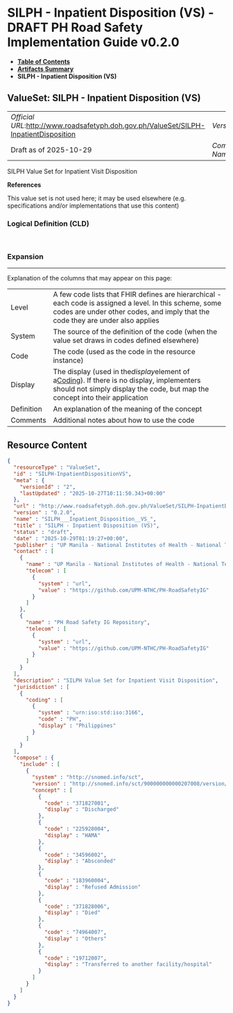 # SILPH - Inpatient Disposition (VS) - DRAFT PH Road Safety Implementation Guide v0.2.0

* [**Table of Contents**](toc.md)
* [**Artifacts Summary**](artifacts.md)
* **SILPH - Inpatient Disposition (VS)**

## ValueSet: SILPH - Inpatient Disposition (VS) 

| | |
| :--- | :--- |
| *Official URL*:http://www.roadsafetyph.doh.gov.ph/ValueSet/SILPH-InpatientDisposition | *Version*:0.2.0 |
| Draft as of 2025-10-29 | *Computable Name*:SILPH___Inpatient_Disposition__VS_ |

 
SILPH Value Set for Inpatient Visit Disposition 

 **References** 

This value set is not used here; it may be used elsewhere (e.g. specifications and/or implementations that use this content)

### Logical Definition (CLD)

 

### Expansion

-------

 Explanation of the columns that may appear on this page: 

| | |
| :--- | :--- |
| Level | A few code lists that FHIR defines are hierarchical - each code is assigned a level. In this scheme, some codes are under other codes, and imply that the code they are under also applies |
| System | The source of the definition of the code (when the value set draws in codes defined elsewhere) |
| Code | The code (used as the code in the resource instance) |
| Display | The display (used in the*display*element of a[Coding](http://hl7.org/fhir/R4/datatypes.html#Coding)). If there is no display, implementers should not simply display the code, but map the concept into their application |
| Definition | An explanation of the meaning of the concept |
| Comments | Additional notes about how to use the code |



## Resource Content

```json
{
  "resourceType" : "ValueSet",
  "id" : "SILPH-InpatientDispositionVS",
  "meta" : {
    "versionId" : "2",
    "lastUpdated" : "2025-10-27T10:11:50.343+00:00"
  },
  "url" : "http://www.roadsafetyph.doh.gov.ph/ValueSet/SILPH-InpatientDisposition",
  "version" : "0.2.0",
  "name" : "SILPH___Inpatient_Disposition__VS_",
  "title" : "SILPH - Inpatient Disposition (VS)",
  "status" : "draft",
  "date" : "2025-10-29T01:19:27+00:00",
  "publisher" : "UP Manila - National Institutes of Health - National Telehealth Center",
  "contact" : [
    {
      "name" : "UP Manila - National Institutes of Health - National Telehealth Center",
      "telecom" : [
        {
          "system" : "url",
          "value" : "https://github.com/UPM-NTHC/PH-RoadSafetyIG"
        }
      ]
    },
    {
      "name" : "PH Road Safety IG Repository",
      "telecom" : [
        {
          "system" : "url",
          "value" : "https://github.com/UPM-NTHC/PH-RoadSafetyIG"
        }
      ]
    }
  ],
  "description" : "SILPH Value Set for Inpatient Visit Disposition",
  "jurisdiction" : [
    {
      "coding" : [
        {
          "system" : "urn:iso:std:iso:3166",
          "code" : "PH",
          "display" : "Philippines"
        }
      ]
    }
  ],
  "compose" : {
    "include" : [
      {
        "system" : "http://snomed.info/sct",
        "version" : "http://snomed.info/sct/900000000000207008/version/20241001",
        "concept" : [
          {
            "code" : "371827001",
            "display" : "Discharged"
          },
          {
            "code" : "225928004",
            "display" : "HAMA"
          },
          {
            "code" : "34596002",
            "display" : "Absconded"
          },
          {
            "code" : "183960004",
            "display" : "Refused Admission"
          },
          {
            "code" : "371828006",
            "display" : "Died"
          },
          {
            "code" : "74964007",
            "display" : "Others"
          },
          {
            "code" : "19712007",
            "display" : "Transferred to another facility/hospital"
          }
        ]
      }
    ]
  }
}

```
